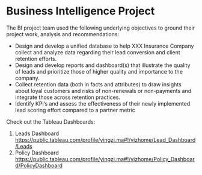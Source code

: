 # Business Intelligence Project

The BI project team used the following underlying objectives to ground their project work, analysis and recommendations:

- Design and develop a unified database to help XXX Insurance Company collect and analyze data regarding their lead conversion and client retention efforts.
- Design and develop reports and dashboard(s) that illustrate the quality of leads and prioritize those of higher quality and importance to the company.
- Collect retention data (both in facts and attributes) to draw insights about loyal customers and risks of non-renewals or non-payments and integrate those across retention practices.
- Identify KPI’s and assess the effectiveness of their newly implemented lead scoring effort compared to a partner metric

Check out the Tableau Dashboards: 
1. Leads Dashboard https://public.tableau.com/profile/yingzi.ma#!/vizhome/Lead_Dashboard/Leads 
2. Policy Dashboard https://public.tableau.com/profile/yingzi.ma#!/vizhome/Policy_Dashboard/PolicyDashboard
